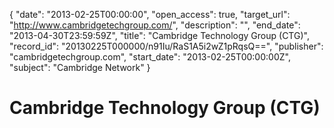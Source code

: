 {
  "date": "2013-02-25T00:00:00", 
  "open_access": true, 
  "target_url": "http://www.cambridgetechgroup.com/", 
  "description": "", 
  "end_date": "2013-04-30T23:59:59Z", 
  "title": "Cambridge Technology Group (CTG)", 
  "record_id": "20130225T000000/n91Iu/RaS1A5i2wZ1pRqsQ==", 
  "publisher": "cambridgetechgroup.com", 
  "start_date": "2013-02-25T00:00:00Z", 
  "subject": "Cambridge Network"
}

# Cambridge Technology Group (CTG)

